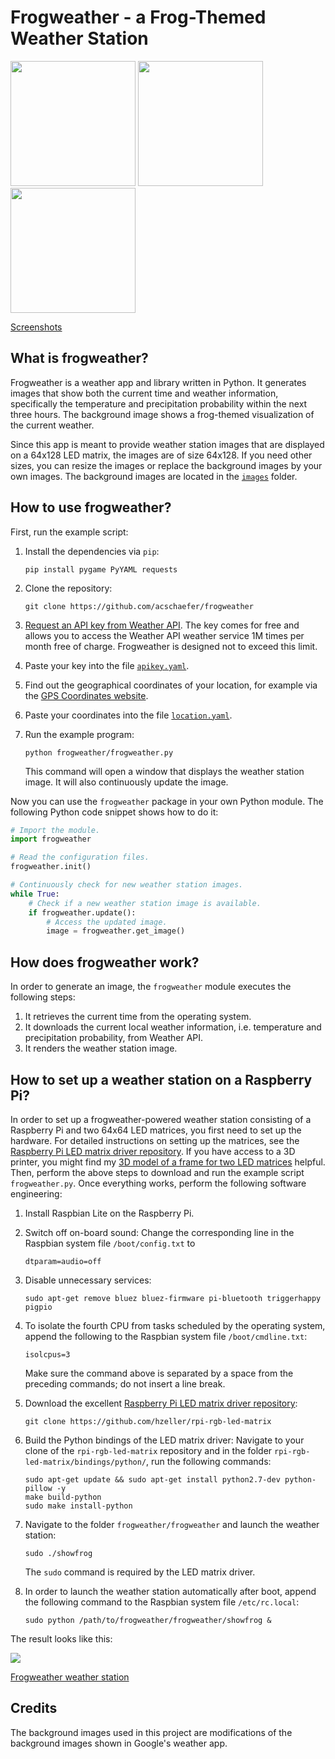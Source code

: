# Frogweather - a Frog-Themed Weather Station

<p align="left">
    <img src="screenshots/screenshot_summer.png" width="200"/>
    <img src="screenshots/screenshot_rain.png" width="200"/>
    <img src="screenshots/screenshot_winter.png" width="200"/>
</p>

[Screenshots](https://github.com/acschaefer/frogweather/blob/master/screenshots)

## What is frogweather?

Frogweather is a weather app and library written in Python. 
It generates images that show both the current time and weather information, specifically the temperature and precipitation probability within the next three hours. 
The background image shows a frog-themed visualization of the current weather.

Since this app is meant to provide weather station images that are displayed on a 64x128 LED matrix, the images are of size 64x128. 
If you need other sizes, you can resize the images or replace the background images by your own images. 
The background images are located in the [`images`](https://github.com/acschaefer/frogweather/tree/master/images) folder.

## How to use frogweather?

First, run the example script:
1. Install the dependencies via `pip`:

   ```shell
   pip install pygame PyYAML requests
   ```

2. Clone the repository:
   
   ```shell
   git clone https://github.com/acschaefer/frogweather
   ```

3. [Request an API key from Weather API](https://www.weatherapi.com). 
   The key comes for free and allows you to access the Weather API weather service 1M times per month free of charge. 
   Frogweather is designed not to exceed this limit.
4. Paste your key into the file
    [`apikey.yaml`](https://github.com/acschaefer/frogweather/tree/master/apikey.yaml).
5. Find out the geographical coordinates of your location, for example via the
   [GPS Coordinates website](https://www.gps-coordinates.net/).
6. Paste your coordinates into the file
   [`location.yaml`](https://github.com/frogweather/tree/master/location.yaml).
7. Run the example program: 

   ```shell
   python frogweather/frogweather.py
   ```

   This command will open a window that displays the weather station image. 
   It will also continuously update the image.

Now you can use the `frogweather` package in your own Python module. 
The following Python code snippet shows how to do it:

```python
# Import the module.
import frogweather

# Read the configuration files.
frogweather.init()

# Continuously check for new weather station images.
while True:
    # Check if a new weather station image is available.
    if frogweather.update():
        # Access the updated image.
        image = frogweather.get_image()
```

## How does frogweather work?

In order to generate an image, the `frogweather` module executes the following steps:
1. It retrieves the current time from the operating system.
2. It downloads the current local weather information, i.e. temperature and precipitation probability, from Weather API.
3. It renders the weather station image.

## How to set up a weather station on a Raspberry Pi?

In order to set up a frogweather-powered weather station consisting of a Raspberry Pi and two 64x64 LED matrices, you first need to set up the hardware.
For detailed instructions on setting up the matrices, see the [Raspberry Pi LED matrix driver repository](https://github.com/hzeller/rpi-rgb-led-matrix). 
If you have access to a 3D printer, you might find my [3D model of a frame for two LED matrices](https://github.com/acschaefer/3d_models/tree/master/frogweather) helpful.
Then, perform the above steps to download and run the example script `frogweather.py`. 
Once everything works, perform the following software engineering:
1. Install Raspbian Lite on the Raspberry Pi.
2. Switch off on-board sound: Change the corresponding line in the Raspbian system file `/boot/config.txt` to 
   
   ```
   dtparam=audio=off
   ```

3. Disable unnecessary services: 
 
   ```shell
   sudo apt-get remove bluez bluez-firmware pi-bluetooth triggerhappy pigpio
   ```

4. To isolate the fourth CPU from tasks scheduled by the operating system, append the following to the Raspbian system file `/boot/cmdline.txt`:

   ```
   isolcpus=3
   ```

   Make sure the command above is separated by a space from the preceding commands; do not insert a line break.

5. Download the excellent [Raspberry Pi LED matrix driver repository](https://github.com/hzeller/rpi-rgb-led-matrix):

   ```shell
   git clone https://github.com/hzeller/rpi-rgb-led-matrix
   ```

6. Build the Python bindings of the LED matrix driver: 
   Navigate to your clone of the `rpi-rgb-led-matrix` repository and in the folder `rpi-rgb-led-matrix/bindings/python/`, run the following commands:

    ```shell
    sudo apt-get update && sudo apt-get install python2.7-dev python-pillow -y
    make build-python
    sudo make install-python
    ```

7. Navigate to the folder `frogweather/frogweather` and launch the weather station:

    ```shell
    sudo ./showfrog
    ```

    The `sudo` command is required by the LED matrix driver.

8. In order to launch the weather station automatically after boot, append the following command to the Raspbian system file `/etc/rc.local`:
   
   ```shell
   sudo python /path/to/frogweather/frogweather/showfrog &
   ```

The result looks like this:

![](weather_station.jpg)

[Frogweather weather station](https://github.com/acschaefer/frogweather/blob/master/weather_station.jpg)

## Credits

The background images used in this project are modifications of the background images shown in Google's weather app.
